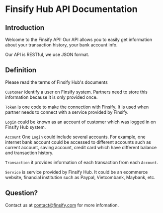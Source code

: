 # Finsify Hub API Documentation

## Introduction

Welcome to the Finsify API! Our API allows you to easily get information about your transaction history, your bank account info.

Our API is RESTful, we use JSON format.

## Definition

Please read the terms of Finsify Hub's documents

`Customer` identify a user on Finsify system. Partners need to store this information because it is only provided once.

`Token` is one code to make the connection with Finsify. It is used when partner needs to connect with a service provided by Finsify.

`Login` could be known as an account of customer which was logged in on Finsify Hub system.

`Account` One `Login` could include several accounts. For example, one internet bank account could be accessed to different accounts such as current account, saving account, credit card which have different balance and transaction history.

`Transaction` it provides information of each transaction from each `Account`.

`Service` is service provided by Finsify Hub. It could be an ecommerce website, financial institution such as Paypal, Vietcombank, Maybank, etc.

## Question?

Contact us at contact@finsify.com for more infomation.